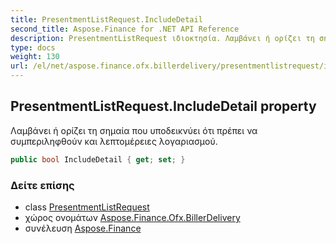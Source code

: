 ```yaml
---
title: PresentmentListRequest.IncludeDetail
second_title: Aspose.Finance for .NET API Reference
description: PresentmentListRequest ιδιοκτησία. Λαμβάνει ή ορίζει τη σημαία που υποδεικνύει ότι πρέπει να συμπεριληφθούν και λεπτομέρειες λογαριασμού.
type: docs
weight: 130
url: /el/net/aspose.finance.ofx.billerdelivery/presentmentlistrequest/includedetail/
---
```

## PresentmentListRequest.IncludeDetail property

Λαμβάνει ή ορίζει τη σημαία που υποδεικνύει ότι πρέπει να συμπεριληφθούν και λεπτομέρειες λογαριασμού.

```csharp
public bool IncludeDetail { get; set; }
```

### Δείτε επίσης

* class [PresentmentListRequest](../)
* χώρος ονομάτων [Aspose.Finance.Ofx.BillerDelivery](../../presentmentlistrequest/)
* συνέλευση [Aspose.Finance](../../../)


